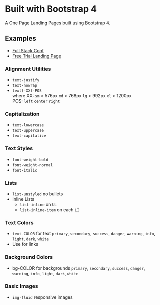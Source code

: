 # Built with Bootstrap 4
A One Page Landing Pages built using Bootstrap 4.

## Examples  
* [Full Stack Conf](https://viveksrao.github.io/built-with-bootstrap4/)  
* [Free Trial Landing Page](https://viveksrao.github.io/built-with-bootstrap4/free-trial.html)


### Alignment Utilities
* `text-justify`
* `text-nowrap`
* `text(-XX)-POS`     
where XX: `sm` > 576px `md` > 768px `lg` > 992px `xl` > 1200px  
POS: `left` `center` `right`

### Capitalization  
* `text-lowercase`
* `text-uppercase`
* `text-capitalize`

### Text Styles
* `font-weight-bold`
* `font-weight-normal`
* `font-italic`

### Lists 
* `list-unstyled` no bullets
* Inline Lists
    * `list-inline` on `UL`
    * `list-inline-item` on each `LI`

### Text Colors
* `text-COLOR` for text `primary`, `secondary`, `success`, `danger`, `warning`, `info`, `light`, `dark`, `white`
* Use for links  

### Background Colors 
* bg-COLOR for backgrounds `primary`, `secondary`, `success`, `danger`, `warning`, `info`, `light`, `dark`, `white`

### Basic Images
* `img-fluid` responsive images